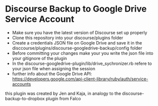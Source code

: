 # Discourse Backup to Google Drive Service Account

- Make sure you have the latest version of Discourse set up properly
- Clone this repository into your discourse/plugins folder
- Create a credentials JSON file on Google Drive and save it in the disccourse/plugins/discourse-googledrive-backup/config folder
- Before committing your changes make your you write the json file into your gitignore of the plugin
- In the discourse-googledrive-plugin/lib/drive_sychronizer.rb refere to your json file when assigning the session
- further info about the Google Drive API: https://developers.google.com/api-client-library/ruby/auth/service-accounts

this plugin was created by Jen and Kaja, in analogy to the discourse-backup-to-dropbox plugin from Falco
